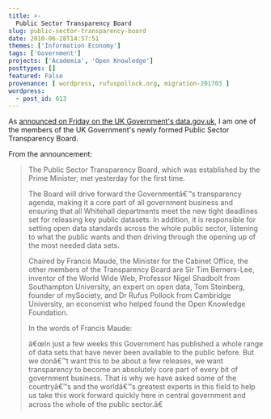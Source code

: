 ```yaml
---
title: >-
  Public Sector Transparency Board
slug: public-sector-transparency-board
date: 2010-06-28T14:57:51
themes: ['Information Economy']
tags: ['Government']
projects: ['Academia', 'Open Knowledge']
posttypes: []
featured: False
provenance: [ wordpress, rufuspollock.org, migration-201703 ]
wordpress:
  - post_id: 613
---
```


As [announced on Friday on the UK Government's data.gov.uk](http://data.gov.uk/blog/new-public-sector-transparency-board-and-public-data-transparency-principles), I am one of the members of the UK Government's newly formed Public Sector Transparency Board.

From the announcement:

>The Public Sector Transparency Board, which was established by the Prime Minister, met yesterday for the first time.
>
>The Board will drive forward the Governmentâ€™s transparency agenda, making it a core part of all government business and ensuring that all Whitehall departments meet the new tight deadlines set for releasing key public datasets. In addition, it is responsible for setting open data standards across the whole public sector, listening to what the public wants and then driving through the opening up of the most needed data sets.
>
> Chaired by Francis Maude, the Minister for the Cabinet Office, the other members of the Transparency Board are Sir Tim Berners-Lee, inventor of the World Wide Web, Professor Nigel Shadbolt from Southampton University, an expert on open data, Tom Steinberg, founder of mySociety, and Dr Rufus Pollock from Cambridge University, an economist who helped found the Open Knowledge Foundation.
>
> In the words of Francis Maude:
>
> â€œIn just a few weeks this Government has published a whole range of data sets that have never been available to the public before. But we donâ€™t want this to be about a few releases, we want transparency to become an absolutely core part of every bit of government business. That is why we have asked some of the countryâ€™s and the worldâ€™s greatest experts in this field to help us take this work forward quickly here in central government and across the whole of the public sector.â€


